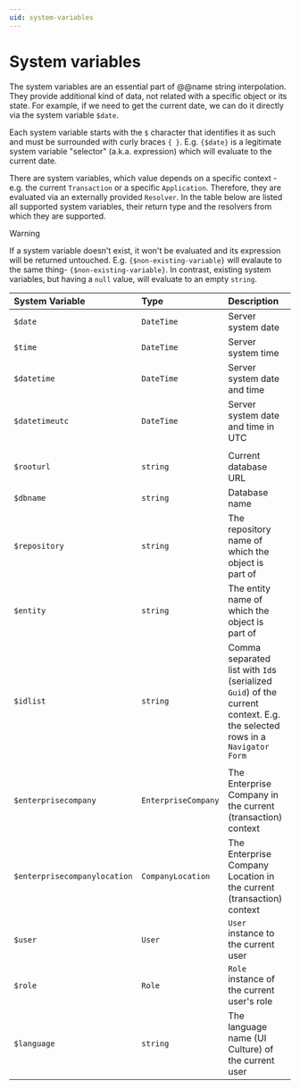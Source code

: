 ```yaml
---
uid: system-variables
---
```


# System variables

The system variables are an essential part of @@name string interpolation. They provide additional kind of data, not related with a specific object or its state. For example, if we need to get the current date, we can do it directly via the system variable `$date`.

Each system variable starts with the `$` character that identifies it as such and must be surrounded with curly braces `{ }`. E.g. `{$date}` is a legitimate system variable "selector" (a.k.a. expression) which will evaluate to the current date.

There are system variables, which value depends on a specific context - e.g. the current `Transaction` or a specific `Application`. Therefore, they are evaluated via an externally provided `Resolver`. In the table below are listed all supported system variables, their return type and the resolvers from which they are supported.

> [!WARNING]
> If a system variable doesn't exist, it won't be evaluated and its expression will be returned untouched. E.g. `{$non-existing-variable}` will evalaute to the same thing- `{$non-existing-variable}`. In contrast, existing system variables, but having a `null` value, will evaluate to an empty `string`.

| System Variable              | Type                  | Description                                                                                                             | Resolver    |
| :----------------------------| :---------------------| :-----------------------------------------------------------------------------------------------------------------------| :-----------|
| `$date`                      | `DateTime`            | Server system date                                                                                                      | Globally    |
| `$time`                      | `DateTime`            | Server system time                                                                                                      | Globally    |
| `$datetime`                  | `DateTime`            | Server system date and time                                                                                             | Globally    |
| `$datetimeutc`               | `DateTime`            | Server system date and time in UTC                                                                                      | Globally    |
|                              |                       |                                                                                                                         |             |
| `$rooturl`                   | `string`              | Current database URL                                                                                                    | @@winclient |
| `$dbname`                    | `string`              | Database name                                                                                                           | @@winclient |
| `$repository`                | `string`              | The repository name of which the object is part of                                                                      | @@winclient |
| `$entity`                    | `string`              | The entity name of which the object is part of                                                                          | @@winclient |
| `$idlist`                    | `string`              | Comma separated list with `Id`s (serialized `Guid`) of the current context. E.g. the selected rows in a `Navigator Form`| @@winclient |
|                              |                       |                                                                                                                         |             |
| `$enterprisecompany`         | `EnterpriseCompany`   | The Enterprise Company in the current (transaction) context                                                             | @@winclient |
| `$enterprisecompanylocation` | `CompanyLocation`     | The Enterprise Company Location in the current (transaction) context                                                    | @@winclient |
| `$user`                      | `User`                | `User` instance to the current user                                                                                     | @@winclient |
| `$role`                      | `Role`                | `Role` instance of the current user's role                                                                              | @@winclient |
| `$language`                  | `string`              | The language name (UI Culture) of the current user                                                                      | @@winclient |